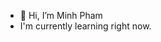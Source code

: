 - 👋 Hi, I’m Minh Pham
- I'm currently learning right now.

<!---
minhphaminformaticon/minhphaminformaticon is a ✨ special ✨ repository because its `README.md` (this file) appears on your GitHub profile.
You can click the Preview link to take a look at your changes.
--->
